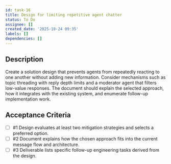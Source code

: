 ```yaml
---
id: task-16
title: Design for limiting repetitive agent chatter
status: To Do
assignee: []
created_date: '2025-10-24 09:35'
labels: []
dependencies: []
---
```


## Description

<!-- SECTION:DESCRIPTION:BEGIN -->
Create a solution design that prevents agents from repeatedly reacting to one another without adding new information. Consider mechanisms such as topic threading with reply depth limits and a moderator agent that filters low-value responses. The document should explain the selected approach, how it integrates with the existing system, and enumerate follow-up implementation work.
<!-- SECTION:DESCRIPTION:END -->

## Acceptance Criteria
<!-- AC:BEGIN -->
- [ ] #1 Design evaluates at least two mitigation strategies and selects a preferred option.
- [ ] #2 Document explains how the chosen approach fits into the current message flow and architecture.
- [ ] #3 Deliverable lists specific follow-up engineering tasks derived from the design.
<!-- AC:END -->
